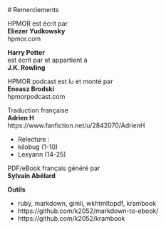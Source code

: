 <div class="cover" id="thanks">
# Remerciements

<p class="big">
HPMOR est écrit par<br />
<b>Eliezer Yudkowsky</b><br />
hpmor.com
</p>

<p class="big">
<b>Harry Potter</b><br />
est écrit par et appartient à<br />
<b>J.K. Rowling</b>
</p>

<p class="big">
HPMOR podcast est lu et monté par<br />
<b>Eneasz Brodski</b><br />
hpmorpodcast.com
</p>

<p class="big">
Traduction française<br />
<b>Adrien H</b><br />
https://www.fanfiction.net/u/2842070/AdrienH
<ul>
<li> Relecture :</li>
<li> kilobug (1-10)</li>
<li> Lexyann (14-25)</li>
</ul>
</p>

<p class="big">
PDF/eBook français généré par<br />
<b>Sylvain Abélard</b>
</p>

<p class="big">
<b>Outils</b>
<ul>
<li> ruby, markdown, gimli, wkhtmltopdf, krambook </li>
<li> https://github.com/k2052/markdown-to-ebook/ </li>
<li> https://github.com/k2052/krambook </li>
</ul>
</p>
</div>